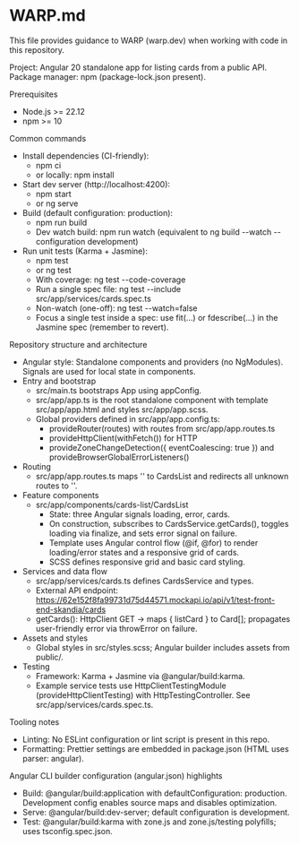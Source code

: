 # WARP.md

This file provides guidance to WARP (warp.dev) when working with code in this repository.

Project: Angular 20 standalone app for listing cards from a public API. Package manager: npm (package-lock.json present).

Prerequisites
- Node.js >= 22.12
- npm >= 10

Common commands
- Install dependencies (CI-friendly):
  - npm ci
  - or locally: npm install
- Start dev server (http://localhost:4200):
  - npm start
  - or ng serve
- Build (default configuration: production):
  - npm run build
  - Dev watch build: npm run watch  (equivalent to ng build --watch --configuration development)
- Run unit tests (Karma + Jasmine):
  - npm test
  - or ng test
  - With coverage: ng test --code-coverage
  - Run a single spec file: ng test --include src/app/services/cards.spec.ts
  - Non-watch (one-off): ng test --watch=false
  - Focus a single test inside a spec: use fit(...) or fdescribe(...) in the Jasmine spec (remember to revert).

Repository structure and architecture
- Angular style: Standalone components and providers (no NgModules). Signals are used for local state in components.
- Entry and bootstrap
  - src/main.ts bootstraps App using appConfig.
  - src/app/app.ts is the root standalone component with template src/app/app.html and styles src/app/app.scss.
  - Global providers defined in src/app/app.config.ts:
    - provideRouter(routes) with routes from src/app/app.routes.ts
    - provideHttpClient(withFetch()) for HTTP
    - provideZoneChangeDetection({ eventCoalescing: true }) and provideBrowserGlobalErrorListeners()
- Routing
  - src/app/app.routes.ts maps '' to CardsList and redirects all unknown routes to ''.
- Feature components
  - src/app/components/cards-list/CardsList
    - State: three Angular signals loading, error, cards.
    - On construction, subscribes to CardsService.getCards(), toggles loading via finalize, and sets error signal on failure.
    - Template uses Angular control flow (@if, @for) to render loading/error states and a responsive grid of cards.
    - SCSS defines responsive grid and basic card styling.
- Services and data flow
  - src/app/services/cards.ts defines CardsService and types.
  - External API endpoint: https://62e152f8fa99731d75d44571.mockapi.io/api/v1/test-front-end-skandia/cards
  - getCards(): HttpClient GET -> maps { listCard } to Card[]; propagates user-friendly error via throwError on failure.
- Assets and styles
  - Global styles in src/styles.scss; Angular builder includes assets from public/.
- Testing
  - Framework: Karma + Jasmine via @angular/build:karma.
  - Example service tests use HttpClientTestingModule (provideHttpClientTesting) with HttpTestingController. See src/app/services/cards.spec.ts.

Tooling notes
- Linting: No ESLint configuration or lint script is present in this repo.
- Formatting: Prettier settings are embedded in package.json (HTML uses parser: angular).

Angular CLI builder configuration (angular.json) highlights
- Build: @angular/build:application with defaultConfiguration: production. Development config enables source maps and disables optimization.
- Serve: @angular/build:dev-server; default configuration is development.
- Test: @angular/build:karma with zone.js and zone.js/testing polyfills; uses tsconfig.spec.json.
